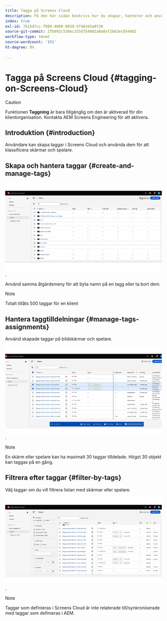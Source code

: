 ```yaml
---
title: Tagga på Screens Cloud
description: På den här sidan beskrivs hur du skapar, hanterar och använder taggar i Screens Cloud.
index: true
exl-id: 7b15d7cc-f089-4008-9039-5f48343a0f20
source-git-commit: 2fb092c530ec335d754802a0a8af2b63ec8549d2
workflow-type: tm+mt
source-wordcount: '151'
ht-degree: 0%

---
```


# Tagga på Screens Cloud {#tagging-on-Screens-Cloud}

>[!CAUTION]
>
>Funktionen **Taggning** är bara tillgänglig om den är aktiverad för din klientorganisation. Kontakta AEM Screens Engineering för att aktivera.

## Introduktion {#introduction}

Användare kan skapa taggar i Screens Cloud och använda dem för att klassificera skärmar och spelare.

## Skapa och hantera taggar {#create-and-manage-tags}

![skapa tagg](assets/tagging/create-tag.gif).

Använd samma åtgärdsmeny för att byta namn på en tagg eller ta bort dem.

>[!NOTE]
> 
> Totalt tillåts 500 taggar för en klient

## Hantera taggtilldelningar {#manage-tags-assignments}

Använd skapade taggar på bildskärmar och spelare.

![hantera taggtilldelningar](assets/tagging/assign-tags-to-players.gif).

>[!NOTE]
>
> En skärm eller spelare kan ha maximalt 30 taggar tilldelade.
> Högst 30 objekt kan taggas på en gång.

## Filtrera efter taggar {#filter-by-tags}

Välj taggar om du vill filtrera listan med skärmar eller spelare.

![filtrera efter taggar](assets/tagging/filter-by-tags.gif).

>[!NOTE]
> 
> Taggar som definieras i Screens Cloud är inte relaterade till/synkroniserade med taggar som definieras i AEM.
> 
